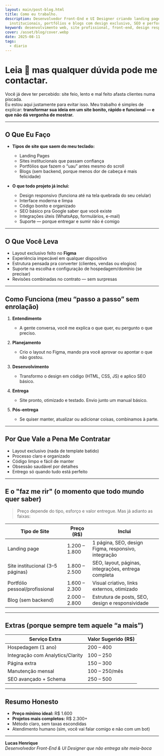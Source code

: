 ```yaml
---
layout: main/post-blog.html
title: Como eu trabalho.
description: Desenvolvedor Front-End e UI Designer criando landing pages, sites
  institucionais, portfólios e blogs com design exclusivo, SEO e performance.
keyword: desenvolvimento web, site profissional, front-end, design responsivo, SEO
cover: /asset/blog/cover.webp
date: 2025-08-11
tags:
  - diario
---
```

# Leia 🐢 mas qualquer dúvida pode me contactar.

Você já deve ter percebido: site feio, lento e mal feito afasta clientes numa piscada.\
Eu estou aqui justamente para evitar isso. Meu trabalho é simples de explicar: **transformar sua ideia em um site bonito, rápido e funcional — e que não dá vergonha de mostrar.**

- - -

## O Que Eu Faço

* **Tipos de site que saem do meu teclado:**

  * Landing Pages
  * Sites institucionais que passam confiança
  * Portfólios que fazem o “uau” antes mesmo do scroll
  * Blogs (sem backend, porque menos dor de cabeça é mais felicidade)
* **O que todo projeto já inclui:**

  * Design responsivo (funciona até na tela quebrada do seu celular)
  * Interface moderna e limpa
  * Código bonito e organizado
  * SEO básico pra Google saber que você existe
  * Integrações úteis (WhatsApp, formulários, e-mail)
  * Suporte — porque entregar e sumir não é comigo

- - -

## O Que Você Leva

* Layout exclusivo feito no **Figma**
* Experiência impecável em qualquer dispositivo
* Estrutura pensada pra converter (clientes, vendas ou elogios)
* Suporte na escolha e configuração de hospedagem/domínio (se precisar)
* Revisões combinadas no contrato — sem surpresas

- - -

## Como Funciona (meu “passo a passo” sem enrolação)

1. **Entendimento**

   * A gente conversa, você me explica o que quer, eu pergunto o que preciso.
2. **Planejamento**

   * Crio o layout no Figma, mando pra você aprovar ou apontar o que não gostou.
3. **Desenvolvimento**

   * Transformo o design em código (HTML, CSS, JS) e aplico SEO básico.
4. **Entrega**

   * Site pronto, otimizado e testado. Envio junto um manual básico.
5. **Pós-entrega**

   * Se quiser manter, atualizar ou adicionar coisas, combinamos à parte.

- - -

## Por Que Vale a Pena Me Contratar

* Layout exclusivo (nada de template batido)
* Processo claro e organizado
* Código limpo e fácil de manter
* Obsessão saudável por detalhes
* Entrego só quando tudo está perfeito

- - -

## E o "faz me rir" (o momento que todo mundo quer saber)

> Preço depende do tipo, esforço e valor entregue. Mas já adianto as faixas:

| Tipo de Site                     | Preço (R$)    | Inclui                                              |
| -------------------------------- | ------------- | --------------------------------------------------- |
| Landing page                     | 1.200 – 1.800 | 1 página, SEO, design Figma, responsivo, integração |
| Site institucional (3–5 páginas) | 1.800 – 2.500 | SEO, layout, páginas, integrações, entrega completa |
| Portfólio pessoal/profissional   | 1.600 – 2.300 | Visual criativo, links externos, otimizado          |
| Blog (sem backend)               | 2.000 – 2.800 | Estrutura de posts, SEO, design e responsividade    |

- - -

## Extras (porque sempre tem aquele “a mais”)

| Serviço Extra                    | Valor Sugerido (R$) |
| -------------------------------- | ------------------- |
| Hospedagem (1 ano)               | 200 – 400           |
| Integração com Analytics/Clarity | 100 – 250           |
| Página extra                     | 150 – 300           |
| Manutenção mensal                | 100 – 250/mês       |
| SEO avançado + Schema            | 250 – 500           |

- - -

## Resumo Honesto

* **Preço mínimo ideal:** R$ 1.600
* **Projetos mais completos:** R$ 2.300+
* Método claro, sem taxas escondidas
* Atendimento humano (sim, você vai falar comigo e não com um bot)

- - -

**Lucas Henrique**\
*Desenvolvedor Front-End & UI Designer que não entrega site meia-boca*
